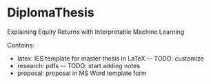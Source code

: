 # DiplomaThesis
Explaining Equity Returns with Interpretable Machine Learning

Contains: 
* latex: IES template for master thesis in LaTeX -- TODO: customize
* research: pdfs -- TODO: start adding notes
* proposal: proposal in MS Word template form 
